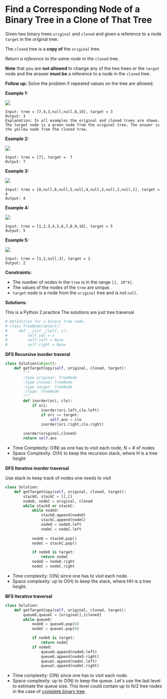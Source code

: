 # Find a Corresponding Node of a Binary Tree in a Clone of That Tree
Given two binary trees  `original`  and  `cloned`  and given a reference to a node  `target`  in the original tree.

The  `cloned`  tree is a  **copy of**  the  `original`  tree.

Return  _a reference to the same node_  in the  `cloned`  tree.

**Note**  that you are  **not allowed**  to change any of the two trees or the  `target`  node and the answer  **must be**  a reference to a node in the  `cloned`  tree.

**Follow up:** Solve the problem if repeated values on the tree are allowed.

**Example 1:**

![](https://assets.leetcode.com/uploads/2020/02/21/e1.png)

	Input: tree = [7,4,3,null,null,6,19], target = 3
	Output: 3
	Explanation: In all examples the original and cloned trees are shown. The target node is a green node from the original tree. The answer is the yellow node from the cloned tree.

**Example 2:**

![](https://assets.leetcode.com/uploads/2020/02/21/e2.png)

	Input: tree = [7], target =  7
	Output: 7

**Example 3:**

![](https://assets.leetcode.com/uploads/2020/02/21/e3.png)

	Input: tree = [8,null,6,null,5,null,4,null,3,null,2,null,1], target = 4
	Output: 4

**Example 4:**

![](https://assets.leetcode.com/uploads/2020/02/21/e4.png)

	Input: tree = [1,2,3,4,5,6,7,8,9,10], target = 5
	Output: 5

**Example 5:**

![](https://assets.leetcode.com/uploads/2020/02/21/e5.png)

	Input: tree = [1,2,null,3], target = 2
	Output: 2

**Constraints:**

 -   The number of nodes in the  `tree`  is in the range  `[1, 10^4]`.
 -   The values of the nodes of the  `tree`  are unique.
 -   `target`  node is a node from the  `original`  tree and is not  `null`.

**Solutions:**

This is a Python 2 practice
The solutions are just tree traversal

```python
# Definition for a binary tree node.
# class TreeNode(object):
#     def __init__(self, x):
#         self.val = x
#         self.left = None
#         self.right = None
```

**DFS Recursive inorder traveral**

```python
class Solution(object):
    def getTargetCopy(self, original, cloned, target):
        """
        :type original: TreeNode
        :type cloned: TreeNode
        :type target: TreeNode
        :rtype: TreeNode
        """
        def inorder(ori, clo):
            if ori:
                inorder(ori.left,clo.left)
                if ori == target:
                    self.ans = clo
                inorder(ori.right,clo.right)
                
        inorder(original,cloned)
        return self.ans
```
 - Time Complexity: O(N) as one has to visit each node, N = # of nodes
 - Space Complexity: O(H) to keep the recursion stack, where H is a tree
   height

**DFS Iterative inorder traversal**

Use stack to keep track of nodes one needs to visit

```python
class Solution:
	def getTargetCopy(self, original, cloned, target):
		stackO, stackC = [],[]
		nodeO, nodeC = original, cloned
		while stackO or stackC:
			while nodeO:
				stackO.append(nodeO)
				stackC.append(nodeC)
				nodeO = nodeO.left
				nodeC = nodeC.left
			
			nodeO = stackO.pop()
			nodeC = stackC.pop()

			if nodeO is target:
				return nodeC
			nodeO = nodeO.right
			nodeC = nodeC.right
```

-   Time complexity:  O(N) since one has to visit each node.
-   Space complexity: up to  O(H)  to keep the stack, where  HH  is a tree height.

**BFS Iterative traversal**

```python
class Solution:
	def getTargetCopy(self, original, cloned, target):
		queueO,queueC = [original],[cloned]
		while queueO:
			nodeO = queueO.pop(0)
			nodeC = queueC.pop(0)

			if nodeO is target:
				return nodeC
			if nodeO:
				queueO.append(nodeO.left)
				queueO.append(nodeO.right)
				queueC.append(nodeC.left)
				queueC.append(nodeC.right)
```
-   Time complexity:  O(N) since one has to visit each node.
-   Space complexity: up to O(N)  to keep the queue. Let's use the last level to estimate the queue size. This level could contain up to  N/2 tree nodes in the case of  [complete binary tree](https://leetcode.com/problems/count-complete-tree-nodes/).